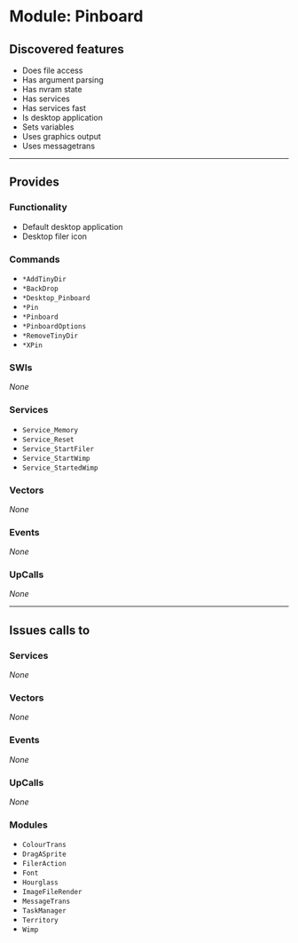 # Module: Pinboard

## Discovered features


* Does file access
* Has argument parsing
* Has nvram state
* Has services
* Has services fast
* Is desktop application
* Sets variables
* Uses graphics output
* Uses messagetrans

---

## Provides

### Functionality


* Default desktop application
* Desktop filer icon

### Commands


* `*AddTinyDir`
* `*BackDrop`
* `*Desktop_Pinboard`
* `*Pin`
* `*Pinboard`
* `*PinboardOptions`
* `*RemoveTinyDir`
* `*XPin`


### SWIs


*None*


### Services


* `Service_Memory`
* `Service_Reset`
* `Service_StartFiler`
* `Service_StartWimp`
* `Service_StartedWimp`


### Vectors


*None*


### Events


*None*


### UpCalls


*None*


---

## Issues calls to

### Services


*None*


### Vectors


*None*


### Events


*None*


### UpCalls


*None*


### Modules


* `ColourTrans`
* `DragASprite`
* `FilerAction`
* `Font`
* `Hourglass`
* `ImageFileRender`
* `MessageTrans`
* `TaskManager`
* `Territory`
* `Wimp`


